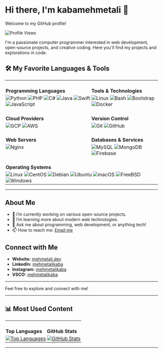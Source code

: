 # Hi there, I'm kabamehmetali 👋

Welcome to my GitHub profile!

<!-- Visitor Counter with Rounded Corners -->
![Profile Views](https://komarev.com/ghpvc/?username=kabamehmetali&style=flat)

I'm a passionate computer programmer interested in web development, open-source projects, and creative coding. Here you'll find my projects and explorations in code.


## 🛠 My Favorite Languages & Tools

<table style="border-collapse: collapse;">
  <tr>
    <td style="vertical-align: top; padding: 2px;">
      <h4 style="margin-bottom: 4px;">Programming Languages</h4>
      <img src="https://img.shields.io/badge/Python-3776AB?logo=python&logoColor=white&style=flat" alt="Python">
      <img src="https://img.shields.io/badge/PHP-777BB4?logo=php&logoColor=white&style=flat" alt="PHP">
      <img src="https://img.shields.io/badge/C%23-239120?logo=c-sharp&logoColor=white&style=flat" alt="C#">
      <img src="https://img.shields.io/badge/Java-ED8B00?logo=java&logoColor=white&style=flat" alt="Java">
      <img src="https://img.shields.io/badge/Swift-FA7343?logo=swift&logoColor=white&style=flat" alt="Swift">
      <img src="https://img.shields.io/badge/JavaScript-F7DF1E?logo=javascript&logoColor=black&style=flat" alt="JavaScript">
    </td>
    <td style="vertical-align: top; padding: 2px;">
      <h4 style="margin-bottom: 4px;">Tools &amp; Technologies</h4>
      <img src="https://img.shields.io/badge/Linux-FCC624?logo=linux&logoColor=black&style=flat" alt="Linux">
      <img src="https://img.shields.io/badge/Bash-4EAA25?logo=gnu-bash&logoColor=white&style=flat" alt="Bash">
      <img src="https://img.shields.io/badge/Bootstrap-7952B3?logo=bootstrap&logoColor=white&style=flat" alt="Bootstrap">
      <img src="https://img.shields.io/badge/Docker-2496ED?logo=docker&logoColor=white&style=flat" alt="Docker">
    </td>
  </tr>
  <tr>
    <td style="vertical-align: top; padding: 2px;">
      <h4 style="margin-bottom: 4px;">Cloud Providers</h4>
      <img src="https://img.shields.io/badge/GCP-4285F4?logo=google-cloud&logoColor=white&style=flat" alt="GCP">
      <img src="https://img.shields.io/badge/AWS-232F3E?logo=amazon-aws&logoColor=white&style=flat" alt="AWS">
    </td>
    <td style="vertical-align: top; padding: 2px;">
      <h4 style="margin-bottom: 4px;">Version Control</h4>
      <img src="https://img.shields.io/badge/Git-F05032?logo=git&logoColor=white&style=flat" alt="Git">
      <img src="https://img.shields.io/badge/GitHub-181717?logo=github&logoColor=white&style=flat" alt="GitHub">
    </td>
  </tr>
  <tr>
    <td style="vertical-align: top; padding: 2px;">
      <h4 style="margin-bottom: 4px;">Web Servers</h4>
      <img src="https://img.shields.io/badge/Nginx-009639?logo=nginx&logoColor=white&style=flat" alt="Nginx">
    </td>
    <td style="vertical-align: top; padding: 2px;">
      <h4 style="margin-bottom: 4px;">Databases &amp; Services</h4>
      <img src="https://img.shields.io/badge/MySQL-4479A1?logo=mysql&logoColor=white&style=flat" alt="MySQL">
      <img src="https://img.shields.io/badge/MongoDB-47A248?logo=mongodb&logoColor=white&style=flat" alt="MongoDB">
      <img src="https://img.shields.io/badge/Firebase-FFCA28?logo=firebase&logoColor=black&style=flat" alt="Firebase">
    </td>
  </tr>
  <tr>
    <td colspan="2" style="vertical-align: top; padding: 2px;">
      <h4 style="margin-bottom: 4px;">Operating Systems</h4>
      <img src="https://img.shields.io/badge/Linux-FCC624?logo=linux&logoColor=black&style=flat" alt="Linux">
      <img src="https://img.shields.io/badge/CentOS-262577?logo=centos&logoColor=white&style=flat" alt="CentOS">
      <img src="https://img.shields.io/badge/Debian-A80030?logo=debian&logoColor=white&style=flat" alt="Debian">
      <img src="https://img.shields.io/badge/Ubuntu-E95420?logo=ubuntu&logoColor=white&style=flat" alt="Ubuntu">
      <img src="https://img.shields.io/badge/macOS-000000?logo=apple&logoColor=white&style=flat" alt="macOS">
      <img src="https://img.shields.io/badge/FreeBSD-FF0000?logo=freebsd&logoColor=white&style=flat" alt="FreeBSD">
      <img src="https://img.shields.io/badge/Windows-0078D6?logo=windows&logoColor=white&style=flat" alt="Windows">
    </td>
  </tr>
</table>

---

## About Me

- 🔭 I’m currently working on various open-source projects.
- 🌱 I’m learning more about modern web technologies.
- 💬 Ask me about programming, web development, or anything tech!
- 📫 How to reach me: [Email me](mailto:mehmetalikabaa@icloud.com)

## Connect with Me

- **Website:** [mehmetali.dev](https://mehmetali.dev/)
- **LinkedIn:** [mehmetalikaba](https://www.linkedin.com/in/mehmet-ali-kaba-894257141/)
- **Instagram:** [mehmetalikaba](https://www.instagram.com/mehmetalikaba/)
- **VSCO:** [mehmetalikaba](https://vsco.co/mehmetalikaba/gallery)

---

Feel free to explore and connect with me!

---

## 📊 Most Used Content

<table style="border-collapse: collapse;">
  <tr>
    <td style="padding: 2px; vertical-align: top;">
      <h4 style="margin-bottom: 4px;">Top Languages</h4>
      <a href="https://github.com/kabamehmetali/">
        <img src="https://github-readme-stats.vercel.app/api/top-langs/?username=kabamehmetali&layout=compact" alt="Top Languages">
      </a>
    </td>
    <td style="padding: 2px; vertical-align: top;">
      <h4 style="margin-bottom: 4px;">GitHub Stats</h4>
      <a href="https://github.com/kabamehmetali/">
        <img src="https://github-readme-stats.vercel.app/api?username=kabamehmetali&show_icons=true" alt="GitHub Stats">
      </a>
    </td>
  </tr>
</table>

---
